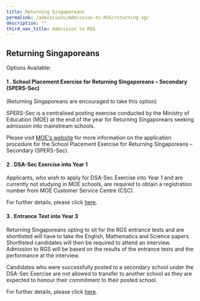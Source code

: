 ```yaml
---
title: Returning Singaporeans
permalink: /admissions/Admission-to-RGS/returning-sg/
description: ""
third_nav_title: Admission to RGS
---
```

## Returning Singaporeans

Options Available:

#### 1 \. School Placement Exercise for Returning Singaporeans – Secondary (SPERS-Sec)

(Returning Singaporeans are encouraged to take this option)

SPERS-Sec is a centralised posting exercise conducted by the Ministry of Education (MOE) at the end of the year for Returning Singaporeans seeking admission into mainstream schools.

Please visit [MOE's website](https://www.moe.gov.sg/returning-singaporeans/secondary/spers) for more information on the application procedure for the School Placement Exercise for Returning Singaporeans – Secondary (SPERS-Sec).

#### 2 \. DSA-Sec Exercise into Year 1

Applicants, who wish to apply for DSA-Sec Exercise into Year 1 and are currently not studying in MOE schools, are required to obtain a registration number from MOE Customer Service Centre (CSC).  
  
For further details, please click [here](/admissions/Admission-to-RGS/via-DSA/).

#### 3 \. Entrance Test into Year 3

Returning Singaporeans opting to sit for the RGS entrance tests and are shortlisted will have to take the English, Mathematics and Science papers. Shortlisted candidates will then be required to attend an interview. Admission to RGS will be based on the results of the entrance tests and the performance at the interview.  
  
Candidates who were successfully posted to a secondary school under the DSA-Sec Exercise are not allowed to transfer to another school as they are expected to honour their commitment to their posted school.  
  
For further details, please click [here](https://www.rgs.edu.sg/admissions/Admission-to-RGS/via-admission-tests/).